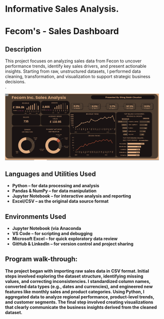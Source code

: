 # Informative Sales Analysis.
<h1>Fecom's - Sales Dashboard</h1>


<h2>Description</h2>
This project focuses on analyzing sales data from Fecon to uncover performance trends, identify key sales drivers, and present actionable insights. Starting from raw, unstructured datasets, I performed data cleaning, transformation, and visualization to support strategic business decisions.
<br />.

![Fecom's dashboard](https://github.com/BalahC/Sales-Analysis-Dashboard-/blob/main/Machine%20Learning%2C%20Python%2C%20SQL%2C%20Data%20Analysis%2C%20Statistics%2C%20Predictive%20Modeling%2C%20Data%20Visualization%2C%20Deep%20Learning%2C%20NLP%2C%20Big%20Data%2C%20AI%2C%20Data%20Mining%2C%20R%2C%20Tableau%2C%20Power%20BI%2C%20Feature%20Engineering%2C%20Time%20Series.png)

<h2>Languages and Utilities Used</h2>

- <b>Python – for data processing and analysis</b> 
- <b>Pandas & NumPy – for data manipulation </b>
- <b>Jupyter Notebook – for interactive analysis and reporting</b> 
- <b>Excel/CSV – as the original data source format</b>



<h2>Environments Used </h2>

- <b>Jupyter Notebook (via Anaconda</b>
- <b>VS Code – for scripting and debugging</b>
- <b>Microsoft Excel – for quick exploratory data review</b>
- <b>GitHub & LinkedIn – for version control and project sharing</b>


<h2>Program walk-through:</h2>

 <b>The project began with importing raw sales data in CSV format. Initial steps involved exploring the dataset structure, identifying missing values, and correcting inconsistencies. I standardized column names, converted data types (e.g., dates and currencies), and engineered new features like monthly sales and product categories. Using Python, I aggregated data to analyze regional performance, product-level trends, and customer segments. The final step involved creating visualizations that clearly communicate the business insights derived from the cleaned dataset.</b>



<!--
 ```diff
- text in red
+ text in green
! text in orange
# text in gray
@@ text in purple (and bold)@@
```
--!>
